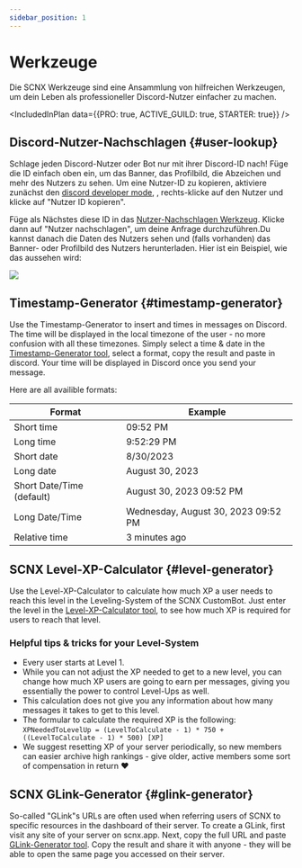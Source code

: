 ```yaml
---
sidebar_position: 1
---
```


# Werkzeuge

Die SCNX Werkzeuge sind eine Ansammlung von hilfreichen Werkzeugen, um dein Leben als professioneller Discord-Nutzer
einfacher zu machen.

<IncludedInPlan data={{PRO: true, ACTIVE_GUILD: true, STARTER: true}} />

## Discord-Nutzer-Nachschlagen {#user-lookup}

Schlage jeden Discord-Nutzer oder Bot nur mit ihrer Discord-ID nach! Füge die ID einfach oben ein, um das Banner, das
Profilbild, die Abzeichen und mehr des Nutzers zu sehen. Um eine Nutzer-ID zu kopieren, aktiviere zunächst
den  [discord developer mode](https://faq.scnx.app/discord-entwicklermodus-aktivieren/), , rechts-klicke auf den Nutzer
und klicke auf "Nutzer ID kopieren".

Füge als Nächstes diese ID in das [Nutzer-Nachschlagen Werkzeug](https://scnx.app/user/tools?page=user-lookup). Klicke
dann auf "Nutzer nachschlagen", um deine Anfrage durchzuführen.Du kannst danach die Daten des Nutzers sehen und (falls
vorhanden) das Banner- oder Profilbild des Nutzers herunterladen. Hier ist ein Beispiel, wie das aussehen wird:

![](@site/docs/assets/scnx/user/toolbox/result.png)

## Timestamp-Generator {#timestamp-generator}

Use the Timestamp-Generator to insert and times in messages on Discord. The time will be displayed in the local timezone
of the user - no more confusion with all these timezones. Simply select a time & date in
the [Timestamp-Generator tool](https://scnx.app/user/tools?page=timestamp-generator), select a format, copy the
result and paste in discord. Your time will be displayed in Discord once you send your message.

Here are all availible formats:

| Format                    | Example                             |
|---------------------------|-------------------------------------|
| Short time                | 09:52 PM                            |
| Long time                 | 9:52:29 PM                          |
| Short date                | 8/30/2023                           |
| Long date                 | August 30, 2023                     |
| Short Date/Time (default) | August 30, 2023 09:52 PM            |
| Long Date/Time            | Wednesday, August 30, 2023 09:52 PM |
| Relative time             | 3 minutes ago                       |

## SCNX Level-XP-Calculator {#level-generator}

Use the Level-XP-Calculator to calculate how much XP a user needs to reach this level in the Leveling-System of the SCNX
CustomBot. Just enter the level in
the [Level-XP-Calculator tool](https://scnx.app/user/tools?page=level-calculator), to see how much XP is required for
users to reach that level.

### Helpful tips & tricks for your Level-System

* Every user starts at Level 1.
* While you can not adjust the XP needed to get to a new level, you can change how much XP users are going to earn per
  messages, giving you essentially the power to control Level-Ups as well.
* This calculation does not give you any information about how many messages it takes to get to this level.
* The formular to calculate the required XP is the
  following: `XPNeededToLevelUp = (LevelToCalculate - 1) * 750 + ((LevelToCalculate - 1) * 500) [XP]`
* We suggest resetting XP of your server periodically, so new members can easier archive high rankings - give older,
  active members some sort of compensation in return :heart:

## SCNX GLink-Generator {#glink-generator}

So-called "GLink"s URLs are often used when referring users of SCNX to specific resources in the dashboard of their
server. To create a GLink, first visit any site of your server on scnx.app. Next, copy the full URL and
paste [GLink-Generator tool](https://scnx.app/user/tools?page=glink-generator). Copy the result and share it with
anyone - they will be able to open the same page you accessed on
their server.
